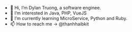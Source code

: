 - 👋 Hi, I’m Dylan Truong, a software enginee.
- 👀 I’m interested in Java, PHP, VueJS
- 🌱 I’m currently learning MicroService, Python and Ruby.
- 📫 How to reach me -> @thanhhaibkit

<!---
thanhhaibkit/thanhhaibkit is a ✨ special ✨ repository because its `README.md` (this file) appears on your GitHub profile.
You can click the Preview link to take a look at your changes.
中村ハイ
--->
